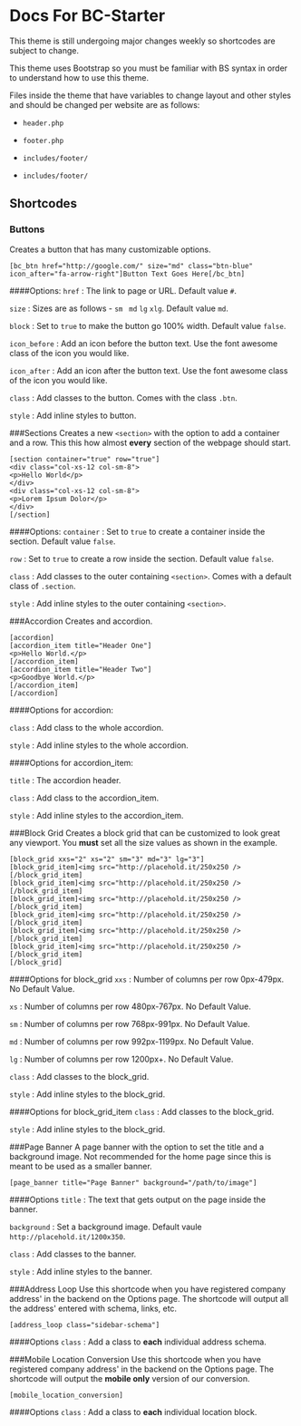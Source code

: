 # Docs For BC-Starter

This theme is still undergoing major changes weekly so shortcodes are subject to change. 

This theme uses Bootstrap so you must be familiar with BS syntax in order to understand how to use this theme.

Files inside the theme that have variables to change layout and other styles and should be changed per website are as follows:

- `header.php`

- `footer.php`

- `includes/footer/`

- `includes/footer/`

## Shortcodes

### Buttons
Creates a button that has many customizable options.

    [bc_btn href="http://google.com/" size="md" class="btn-blue" icon_after="fa-arrow-right"]Button Text Goes Here[/bc_btn]

####Options:
`href` : The link to page or URL. Default value `#`.

`size` : Sizes are as follows - `sm ` `md` `lg` `xlg`. Default value `md`.

`block` : Set to `true` to make the button go 100% width. Default value `false`.

`icon_before` : Add an icon before the button text. Use the font awesome class of the icon you would like.

`icon_after` : Add an icon after the button text. Use the font awesome class of the icon you would like.

`class` : Add classes to the button. Comes with the class `.btn`.

`style` : Add inline styles to button.


###Sections
Creates a new `<section>` with the option to add a container and a row. This this how almost <strong>every</strong> section of the webpage should start.

    [section container="true" row="true"]
    <div class="col-xs-12 col-sm-8">
    <p>Hello World</p>
    </div>
    <div class="col-xs-12 col-sm-8">
    <p>Lorem Ipsum Dolor</p>
    </div>
    [/section]

####Options:
`container` : Set to `true` to create a container inside the section. Default value `false`.

`row` : Set to `true` to create a row inside the section. Default value `false`.

`class` : Add classes to the outer containing `<section>`. Comes with a default class of `.section`.

`style` : Add inline styles to the outer containing `<section>`.

###Accordion
Creates and accordion.

    [accordion]
	[accordion_item title="Header One"]
	<p>Hello World.</p>
	[/accordion_item]
	[accordion_item title="Header Two"]
	<p>Goodbye World.</p>
	[/accordion_item]
	[/accordion]

####Options for accordion:

`class` : Add class to the whole accordion.

`style` : Add inline styles to the whole accordion.

####Options for accordion_item:

`title` : The accordion header.

`class` : Add class to the accordion_item.

`style` : Add inline styles to the accordion_item.

###Block Grid
Creates a block grid that can be customized to look great any viewport. You <strong>must</strong> set all the size values as shown in the example.

    [block_grid xxs="2" xs="2" sm="3" md="3" lg="3"]
    [block_grid_item]<img src="http://placehold.it/250x250 />[/block_grid_item]
    [block_grid_item]<img src="http://placehold.it/250x250 />[/block_grid_item]
	[block_grid_item]<img src="http://placehold.it/250x250 />[/block_grid_item]
	[block_grid_item]<img src="http://placehold.it/250x250 />[/block_grid_item]
	[block_grid_item]<img src="http://placehold.it/250x250 />[/block_grid_item]
	[block_grid_item]<img src="http://placehold.it/250x250 />[/block_grid_item]
	[/block_grid]

####Options for block_grid
`xxs` : Number of columns per row 0px-479px. No Default Value.

`xs` : Number of columns per row 480px-767px. No Default Value.

`sm` : Number of columns per row 768px-991px. No Default Value.

`md` : Number of columns per row 992px-1199px. No Default Value.

`lg` : Number of columns per row 1200px+. No Default Value.

`class`  : Add classes to the block_grid.

`style` : Add inline styles to the block_grid.

####Options for block_grid_item
`class`  : Add classes to the block_grid.

`style` : Add inline styles to the block_grid.

###Page Banner
A page banner with the option to set the title and a background image. Not recommended for the home page since this is meant to be used as a smaller banner.

    [page_banner title="Page Banner" background="/path/to/image"]

####Options
`title` : The text that gets output on the page inside the banner.

`background` : Set a background image. Default vaule `http://placehold.it/1200x350`.

`class`  : Add classes to the banner.

`style` : Add inline styles to the banner.

###Address Loop
Use this shortcode when you have registered company address' in the backend on the Options page. The shortcode will output all the address' entered with schema, links, etc.

    [address_loop class="sidebar-schema"]

####Options
`class` : Add a class to <strong>each</strong> individual address schema.

###Mobile Location Conversion
Use this shortcode when you have registered company address' in the backend on the Options page. The shortcode will output the <strong>mobile only</strong> version of our conversion.

    [mobile_location_conversion]

####Options
`class` : Add a class to <strong>each</strong> individual location block.